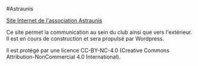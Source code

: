 #Astraunis

[Site Internet de l'association Astraunis](http://www.astrosurf.com/astraunis)

Ce site permet la communication au sein du club ainsi que vers l'extérieur.  
Il est en cours de construction et sera propulsé par Wordpress.

Il est protégé par une licence CC-BY-NC-4.0 (Creative Commons Attribution-NonCommercial 4.0 International).

